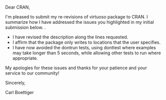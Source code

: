 Dear CRAN,

I'm pleased to submit my re-revisions of virtuoso package to CRAN. I summarize how I have 
addressed the issues you highlighted in my initial submission below.
.
- I have revised the description along the lines requested.
- I affirm that the package only writes to locations that the user specifies.  
- I have now avoided the dontrun tests, using donttest where examples may take longer than 5 seconds,
  while allowing other tests to run where appropriate.
  
My apologies for these issues and thanks for your patience and your service to our community!

Sincerely,

Carl Boettiger
